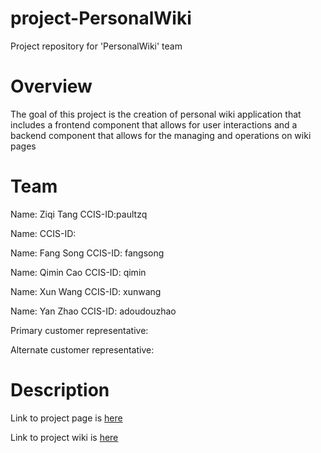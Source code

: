 # project-PersonalWiki
Project repository for 'PersonalWiki' team

# Overview

The goal of this project is the creation of personal wiki application that includes a frontend component that allows for user interactions and a backend component that allows for the managing and operations on wiki pages


# Team
Name: Ziqi Tang   CCIS-ID:paultzq

Name: CCIS-ID:

Name: Fang Song   CCIS-ID: fangsong

Name: Qimin Cao   CCIS-ID: qimin

Name: Xun Wang  CCIS-ID: xunwang

Name: Yan Zhao  CCIS-ID: adoudouzhao

Primary customer representative: 

Alternate customer representative: 

# Description

Link to project page is [here](https://pages.github.ccs.neu.edu/2020SPCS5500SV/project-PersonalWiki/)

Link to project wiki is [here](https://github.ccs.neu.edu/2020SPCS5500SV/project-PersonalWiki/wiki)
